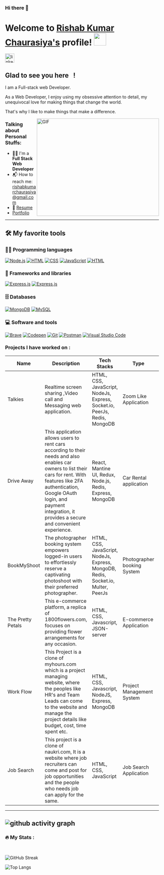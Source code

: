 ### Hi there 👋

# Welcome to [Rishab Kumar Chaurasiya's](https://github.com/git-rishab) profile! <a href="https://github.com/git-rishab"><img src="https://user-images.githubusercontent.com/114337213/218177562-625f81fc-c4bd-4a4d-a56b-0d8d6c3d6d5e.png" width="40px"></a>

<a href="https://www.linkedin.com/in/rishab-kumar-chaurasiya-a144b4234/" target="_blank"><img align="center" src="https://user-images.githubusercontent.com/114337213/218171713-ff1cece8-2363-406a-80db-0fec0f36f9ef.png" alt="linkedin" height="30" width="30" /></a>
&nbsp;



## Glad to see you here &nbsp; !

I am a Full-stack web Developer.

As a Web Developer, I enjoy using my obsessive attention to detail, my unequivocal love for making things that change the world.

That's why I like to make things that make a difference.

<img align="right" alt="GIF" src="https://user-images.githubusercontent.com/114337213/218172084-62191cef-94b6-4087-a4c5-2f07b272ae61.gif" width="400" height="318" />


### Talking about Personal Stuffs:

- 👨‍🎓 I'm a **Full Stack Web Developer**
- 📬 How to reach me: [rishabkumarchaurasiya@gmail.com](mailto:rishabkumarchaurasiya@gmail.com)
- 📝 [Resume](https://drive.google.com/file/d/1-IlRoeEn8YK8frc6PVfGuZvsgic8aaNL/view)
- [Portfolio](https://git-rishab.github.io/)
---

## 🛠️ My favorite tools

### 👨‍💻 Programming languages

<p>
    <a href="#"><img alt="Node.js" src="https://img.shields.io/badge/Node.js-43853D.svg?logo=node.js&logoColor=white"></a>
    <a href="#"><img alt="HTML" src="https://img.shields.io/badge/HTML-E34F26.svg?logo=html5&logoColor=white"></a>
    <a href="#"><img alt="CSS" src="https://img.shields.io/badge/CSS-1572B6.svg?logo=css3&logoColor=white"></a>
    <a href="#"><img alt="JavaScript" src="https://img.shields.io/badge/JavaScript-F7DF1E.svg?logo=javascript&logoColor=black"></a>
    <a href="#"><img alt="HTML" src="https://img.shields.io/badge/-Typescript-blue"></a>
</p>

### 🧰 Frameworks and libraries

<p>
    <a href="#"><img alt="Express.js" src="https://img.shields.io/badge/Express.js-404d59.svg?logo=express&logoColor=white"></a>
    <a href="#"><img alt="Express.js" src="https://img.shields.io/badge/-ReactJS-blue"></a>
</p>

### 🗄️ Databases

<p>
    <a href="#"><img alt="MongoDB" src ="https://img.shields.io/badge/MongoDB-4ea94b.svg?logo=mongodb&logoColor=white"></a>
    <a href="#"><img alt="MySQL" src="https://img.shields.io/badge/MySQL-00f.svg?logo=mysql&logoColor=white"></a>
</p>

### 💻 Software and tools

<p>
    <a href="#"><img alt="Brave" src="https://img.shields.io/badge/-Brave-FB542B?logo=brave&logoColor=white"></a>
    <a href="#"><img alt="Codepen" src="https://img.shields.io/badge/Codepen-000000.svg?logo=codepen&logoColor=white"></a>
    <a href="#"><img alt="Git" src="https://img.shields.io/badge/Git-F05033.svg?logo=git&logoColor=white"></a>
    <a href="#"><img alt="Postman" src="https://img.shields.io/badge/Postman-FF6C37?logo=postman&logoColor=white"></a>
    <a href="#"><img alt="Visual Studio Code" src="https://img.shields.io/badge/Visual%20Studio%20Code-0078d7.svg?logo=visual-studio-code&logoColor=white"></a>
</p>

### Projects I have worked on :
| Name        | Description    | Tech Stacks       | Type   | Links  |
|-------------|----------------|------------|------------|-----------------------------------------------------|
| Talkies  | Realtime screen sharing ,Video call and Messaging web application. | HTML, CSS, JavaScript, NodeJs, Express, Socket.io, PeerJs, Redis, MongoDB  | Zoom Like Application  | - [Deployed](https://talkies-lets-connect.netlify.app/) - [Github](https://github.com/git-rishab/Zoom-like-application) |
| Drive Away    | This application allows users to rent cars according to their needs and also enables car owners to list their cars for rent. With features like 2FA authentication, Google OAuth login, and payment integration, it provides a secure and convenient experience. | React, Mantine UI, Redux, Node.js, Redis, Express, MongoDB |  Car Rental application   | - [Deployed](https://drive-away.netlify.app/)  - [Github](https://github.com/git-rishab/car-rental-application)   |
| BookMyShoot   | The photographer booking system empowers logged-in users to effortlessly reserve a captivating photoshoot with their preferred photographer. | HTML, CSS, JavaScript, NodeJs, Express, MongoDB, Redis, Socket.io, Multer, PeerJs   | Photographer booking System | - [Deployed](https://bookmyshoot.netlify.app/) - [Github](https://github.com/git-rishab/photographer-booking-system)     |
| The Pretty Petals   | This e-commerce platform, a replica of 1800flowers.com, focuses on providing flower arrangements for any occasion. | HTML, CSS, Javascript, JSON-server    | E-commerce Application   | - <a href="https://theprettypetals.netlify.app/" target="_blank">Deployed</a> - <a href="https://github.com/git-rishab/1800flowers.com-clone" target="_blank">Github</a>   |
| Work Flow   | This Project is a clone of myhours.com which is a project managing website, where the peoples like HR's and Team Leads can come to the website and manage the project details like budget, cost, time spent etc. | HTML, CSS, Javascript, NodeJS, Express, MongoDB    | Project Management System    | - <a href="https://work-flow01.netlify.app/" target="_blank">Deployed</a> - <a href="https://github.com/git-rishab/myhours.com-clone" target="_blank">Github</a>       |
| Job Search   | This project is a clone of naukri.com, It is a website where job recruiters can come and post for job opportunities and the people who needs job can apply for the same. | HTML, CSS, JavaScript    | Job Search Application  | - <a href="https://job-search01.netlify.app/" target="_blank">Deployed</a> <br/> - <a href="https://github.com/git-rishab/naukri.com-clone" target="_blank">Github</a>       |

---
![github activity graph](https://github-readme-activity-graph.vercel.app/graph?username=git-rishab&bg_color=ece2f8&color=000000&line=9263d9&point=c45f5f&area=true&hide_border=true)
---

 ### 🔥 My Stats :
<br/>

![GitHub Streak](https://github-readme-streak-stats.herokuapp.com/?user=git-rishab)

![Top Langs](https://github-readme-stats.vercel.app/api/top-langs/?username=git-rishab&theme=buefy&layout=compact)
